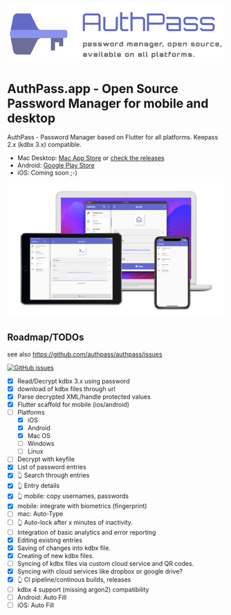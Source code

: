 ![AuthPass.app](_docs/logo-header.png)

# AuthPass.app - Open Source Password Manager for mobile and desktop

AuthPass - Password Manager based on Flutter for all platforms. Keepass 2.x (kdbx 3.x) compatible.

* Mac Desktop: [Mac App Store](https://apps.apple.com/app/authpass-password-manager/id1478552452?ls=1&mt=12) or [check the releases](https://github.com/authpass/authpass/releases)
* Android: [Google Play Store](https://play.google.com/store/apps/details?id=design.codeux.authpass)
* iOS: Coming soon ;-)

![Mac OS, iOS and Android Screenshot](_docs/authpass-platform-composition.png)

## Roadmap/TODOs

see also https://github.com/authpass/authpass/issues

[![GitHub issues](https://img.shields.io/github/issues-raw/authpass/authpass)](https://github.com/authpass/authpass/issues)

* [x] Read/Decrypt kdbx 3.x using password
* [x] download of kdbx files through url
* [x] Parse decrypted XML/handle protected values
* [x] Flutter scaffold for mobile (ios/android)
* [ ] Platforms
  * [x] iOS
  * [x] Android
  * [x] Mac OS
  * [ ] Windows
  * [ ] Linux
* [ ] Decrypt with keyfile
* [x] List of password entries
* [x] 👆️ Search through entries
* [x] 👆️ Entry details
* [x] 👆️ mobile: copy usernames, passwords
* [x] mobile: integrate with biometrics (fingerprint)
* [ ] mac: Auto-Type
* [ ] 👆️ Auto-lock after x minutes of inactivity.
* [ ] Integration of basic analytics and error reporting
* [x] Editing existing entries
* [x] Saving of changes into kdbx file.
* [x] Creating of new kdbx files.
* [ ] Syncing of kdbx files via custom cloud service and QR codes.
* [x] Syncing with cloud services like dropbox or google drive?
* [x] 👆️ CI pipeline/continous builds, releases
* [ ] kdbx 4 support (missing argon2) compatibility
* [ ] Android: Auto Fill
* [ ] iOS: Auto Fill
